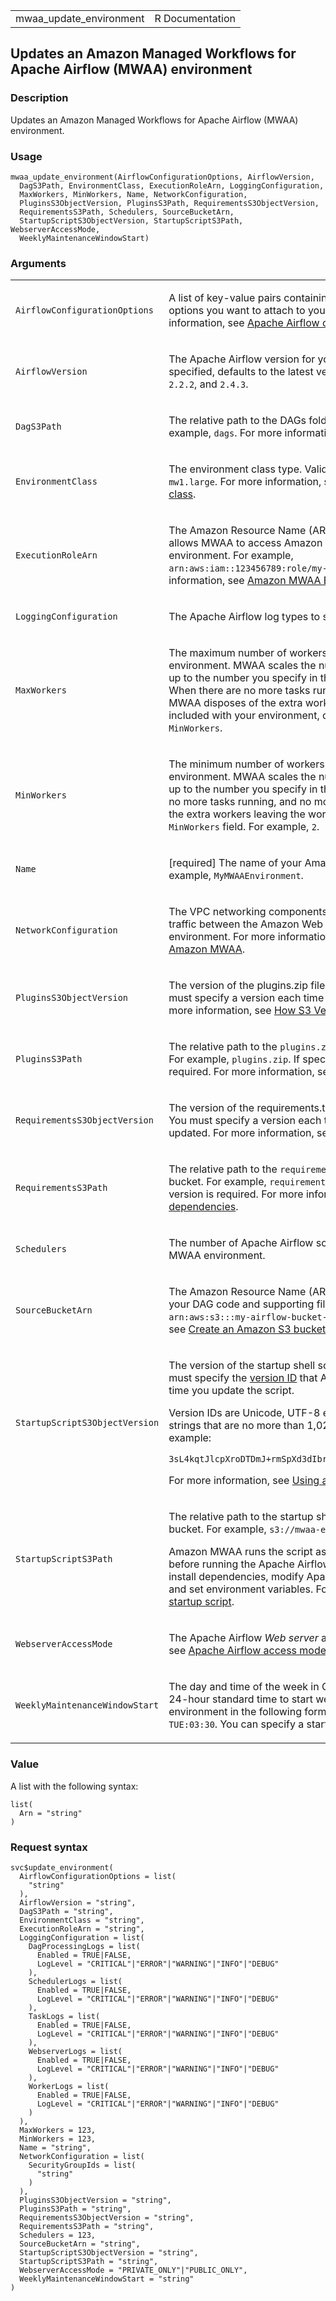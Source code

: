 <table style="width: 100%;">
<tbody>
<tr class="odd">
<td>mwaa_update_environment</td>
<td style="text-align: right;">R Documentation</td>
</tr>
</tbody>
</table>

## Updates an Amazon Managed Workflows for Apache Airflow (MWAA) environment

### Description

Updates an Amazon Managed Workflows for Apache Airflow (MWAA)
environment.

### Usage

    mwaa_update_environment(AirflowConfigurationOptions, AirflowVersion,
      DagS3Path, EnvironmentClass, ExecutionRoleArn, LoggingConfiguration,
      MaxWorkers, MinWorkers, Name, NetworkConfiguration,
      PluginsS3ObjectVersion, PluginsS3Path, RequirementsS3ObjectVersion,
      RequirementsS3Path, Schedulers, SourceBucketArn,
      StartupScriptS3ObjectVersion, StartupScriptS3Path, WebserverAccessMode,
      WeeklyMaintenanceWindowStart)

### Arguments

<table>
<colgroup>
<col style="width: 35%" />
<col style="width: 65%" />
</colgroup>
<tbody>
<tr class="odd">
<td><code
id="mwaa_update_environment_:_AirflowConfigurationOptions">AirflowConfigurationOptions</code></td>
<td><p>A list of key-value pairs containing the Apache Airflow
configuration options you want to attach to your environment. For more
information, see <a
href="https://docs.aws.amazon.com/mwaa/latest/userguide/configuring-env-variables.html">Apache
Airflow configuration options</a>.</p></td>
</tr>
<tr class="even">
<td><code
id="mwaa_update_environment_:_AirflowVersion">AirflowVersion</code></td>
<td><p>The Apache Airflow version for your environment. If no value is
specified, defaults to the latest version. Valid values: <code
style="white-space: pre;">⁠1.10.12⁠</code>, <code
style="white-space: pre;">⁠2.0.2⁠</code>, <code
style="white-space: pre;">⁠2.2.2⁠</code>, and <code
style="white-space: pre;">⁠2.4.3⁠</code>.</p></td>
</tr>
<tr class="odd">
<td><code id="mwaa_update_environment_:_DagS3Path">DagS3Path</code></td>
<td><p>The relative path to the DAGs folder on your Amazon S3 bucket.
For example, <code>dags</code>. For more information, see <a
href="https://docs.aws.amazon.com/mwaa/latest/userguide/configuring-dag-folder.html">Adding
or updating DAGs</a>.</p></td>
</tr>
<tr class="even">
<td><code
id="mwaa_update_environment_:_EnvironmentClass">EnvironmentClass</code></td>
<td><p>The environment class type. Valid values: <code>mw1.small</code>,
<code>mw1.medium</code>, <code>mw1.large</code>. For more information,
see <a
href="https://docs.aws.amazon.com/mwaa/latest/userguide/environment-class.html">Amazon
MWAA environment class</a>.</p></td>
</tr>
<tr class="odd">
<td><code
id="mwaa_update_environment_:_ExecutionRoleArn">ExecutionRoleArn</code></td>
<td><p>The Amazon Resource Name (ARN) of the execution role in IAM that
allows MWAA to access Amazon Web Services resources in your environment.
For example, <code
style="white-space: pre;">⁠arn:aws:iam::123456789:role/my-execution-role⁠</code>.
For more information, see <a
href="https://docs.aws.amazon.com/mwaa/latest/userguide/mwaa-create-role.html">Amazon
MWAA Execution role</a>.</p></td>
</tr>
<tr class="even">
<td><code
id="mwaa_update_environment_:_LoggingConfiguration">LoggingConfiguration</code></td>
<td><p>The Apache Airflow log types to send to CloudWatch Logs.</p></td>
</tr>
<tr class="odd">
<td><code
id="mwaa_update_environment_:_MaxWorkers">MaxWorkers</code></td>
<td><p>The maximum number of workers that you want to run in your
environment. MWAA scales the number of Apache Airflow workers up to the
number you specify in the <code>MaxWorkers</code> field. For example,
<code>20</code>. When there are no more tasks running, and no more in
the queue, MWAA disposes of the extra workers leaving the one worker
that is included with your environment, or the number you specify in
<code>MinWorkers</code>.</p></td>
</tr>
<tr class="even">
<td><code
id="mwaa_update_environment_:_MinWorkers">MinWorkers</code></td>
<td><p>The minimum number of workers that you want to run in your
environment. MWAA scales the number of Apache Airflow workers up to the
number you specify in the <code>MaxWorkers</code> field. When there are
no more tasks running, and no more in the queue, MWAA disposes of the
extra workers leaving the worker count you specify in the
<code>MinWorkers</code> field. For example, <code>2</code>.</p></td>
</tr>
<tr class="odd">
<td><code id="mwaa_update_environment_:_Name">Name</code></td>
<td><p>[required] The name of your Amazon MWAA environment. For example,
<code>MyMWAAEnvironment</code>.</p></td>
</tr>
<tr class="even">
<td><code
id="mwaa_update_environment_:_NetworkConfiguration">NetworkConfiguration</code></td>
<td><p>The VPC networking components used to secure and enable network
traffic between the Amazon Web Services resources for your environment.
For more information, see <a
href="https://docs.aws.amazon.com/mwaa/latest/userguide/networking-about.html">About
networking on Amazon MWAA</a>.</p></td>
</tr>
<tr class="odd">
<td><code
id="mwaa_update_environment_:_PluginsS3ObjectVersion">PluginsS3ObjectVersion</code></td>
<td><p>The version of the plugins.zip file on your Amazon S3 bucket. You
must specify a version each time a <code>plugins.zip</code> file is
updated. For more information, see <a
href="https://docs.aws.amazon.com/AmazonS3/latest/userguide/versioning-workflows.html">How
S3 Versioning works</a>.</p></td>
</tr>
<tr class="even">
<td><code
id="mwaa_update_environment_:_PluginsS3Path">PluginsS3Path</code></td>
<td><p>The relative path to the <code>plugins.zip</code> file on your
Amazon S3 bucket. For example, <code>plugins.zip</code>. If specified,
then the plugins.zip version is required. For more information, see <a
href="https://docs.aws.amazon.com/mwaa/latest/userguide/configuring-dag-import-plugins.html">Installing
custom plugins</a>.</p></td>
</tr>
<tr class="odd">
<td><code
id="mwaa_update_environment_:_RequirementsS3ObjectVersion">RequirementsS3ObjectVersion</code></td>
<td><p>The version of the requirements.txt file on your Amazon S3
bucket. You must specify a version each time a
<code>requirements.txt</code> file is updated. For more information, see
<a
href="https://docs.aws.amazon.com/AmazonS3/latest/userguide/versioning-workflows.html">How
S3 Versioning works</a>.</p></td>
</tr>
<tr class="even">
<td><code
id="mwaa_update_environment_:_RequirementsS3Path">RequirementsS3Path</code></td>
<td><p>The relative path to the <code>requirements.txt</code> file on
your Amazon S3 bucket. For example, <code>requirements.txt</code>. If
specified, then a file version is required. For more information, see <a
href="https://docs.aws.amazon.com/mwaa/latest/userguide/working-dags-dependencies.html">Installing
Python dependencies</a>.</p></td>
</tr>
<tr class="odd">
<td><code
id="mwaa_update_environment_:_Schedulers">Schedulers</code></td>
<td><p>The number of Apache Airflow schedulers to run in your Amazon
MWAA environment.</p></td>
</tr>
<tr class="even">
<td><code
id="mwaa_update_environment_:_SourceBucketArn">SourceBucketArn</code></td>
<td><p>The Amazon Resource Name (ARN) of the Amazon S3 bucket where your
DAG code and supporting files are stored. For example,
<code>arn:aws:s3:::my-airflow-bucket-unique-name</code>. For more
information, see <a
href="https://docs.aws.amazon.com/mwaa/latest/userguide/mwaa-s3-bucket.html">Create
an Amazon S3 bucket for Amazon MWAA</a>.</p></td>
</tr>
<tr class="odd">
<td><code
id="mwaa_update_environment_:_StartupScriptS3ObjectVersion">StartupScriptS3ObjectVersion</code></td>
<td><p>The version of the startup shell script in your Amazon S3 bucket.
You must specify the <a
href="https://docs.aws.amazon.com/AmazonS3/latest/userguide/versioning-workflows.html">version
ID</a> that Amazon S3 assigns to the file every time you update the
script.</p>
<p>Version IDs are Unicode, UTF-8 encoded, URL-ready, opaque strings
that are no more than 1,024 bytes long. The following is an example:</p>
<p><code
style="white-space: pre;">⁠3sL4kqtJlcpXroDTDmJ+rmSpXd3dIbrHY+MTRCxf3vjVBH40Nr8X8gdRQBpUMLUo⁠</code></p>
<p>For more information, see <a
href="https://docs.aws.amazon.com/mwaa/latest/userguide/using-startup-script.html">Using
a startup script</a>.</p></td>
</tr>
<tr class="even">
<td><code
id="mwaa_update_environment_:_StartupScriptS3Path">StartupScriptS3Path</code></td>
<td><p>The relative path to the startup shell script in your Amazon S3
bucket. For example, <code
style="white-space: pre;">⁠s3://mwaa-environment/startup.sh⁠</code>.</p>
<p>Amazon MWAA runs the script as your environment starts, and before
running the Apache Airflow process. You can use this script to install
dependencies, modify Apache Airflow configuration options, and set
environment variables. For more information, see <a
href="https://docs.aws.amazon.com/mwaa/latest/userguide/using-startup-script.html">Using
a startup script</a>.</p></td>
</tr>
<tr class="odd">
<td><code
id="mwaa_update_environment_:_WebserverAccessMode">WebserverAccessMode</code></td>
<td><p>The Apache Airflow <em>Web server</em> access mode. For more
information, see <a
href="https://docs.aws.amazon.com/mwaa/latest/userguide/configuring-networking.html">Apache
Airflow access modes</a>.</p></td>
</tr>
<tr class="even">
<td><code
id="mwaa_update_environment_:_WeeklyMaintenanceWindowStart">WeeklyMaintenanceWindowStart</code></td>
<td><p>The day and time of the week in Coordinated Universal Time (UTC)
24-hour standard time to start weekly maintenance updates of your
environment in the following format: <code>DAY:HH:MM</code>. For
example: <code>TUE:03:30</code>. You can specify a start time in 30
minute increments only.</p></td>
</tr>
</tbody>
</table>

### Value

A list with the following syntax:

    list(
      Arn = "string"
    )

### Request syntax

    svc$update_environment(
      AirflowConfigurationOptions = list(
        "string"
      ),
      AirflowVersion = "string",
      DagS3Path = "string",
      EnvironmentClass = "string",
      ExecutionRoleArn = "string",
      LoggingConfiguration = list(
        DagProcessingLogs = list(
          Enabled = TRUE|FALSE,
          LogLevel = "CRITICAL"|"ERROR"|"WARNING"|"INFO"|"DEBUG"
        ),
        SchedulerLogs = list(
          Enabled = TRUE|FALSE,
          LogLevel = "CRITICAL"|"ERROR"|"WARNING"|"INFO"|"DEBUG"
        ),
        TaskLogs = list(
          Enabled = TRUE|FALSE,
          LogLevel = "CRITICAL"|"ERROR"|"WARNING"|"INFO"|"DEBUG"
        ),
        WebserverLogs = list(
          Enabled = TRUE|FALSE,
          LogLevel = "CRITICAL"|"ERROR"|"WARNING"|"INFO"|"DEBUG"
        ),
        WorkerLogs = list(
          Enabled = TRUE|FALSE,
          LogLevel = "CRITICAL"|"ERROR"|"WARNING"|"INFO"|"DEBUG"
        )
      ),
      MaxWorkers = 123,
      MinWorkers = 123,
      Name = "string",
      NetworkConfiguration = list(
        SecurityGroupIds = list(
          "string"
        )
      ),
      PluginsS3ObjectVersion = "string",
      PluginsS3Path = "string",
      RequirementsS3ObjectVersion = "string",
      RequirementsS3Path = "string",
      Schedulers = 123,
      SourceBucketArn = "string",
      StartupScriptS3ObjectVersion = "string",
      StartupScriptS3Path = "string",
      WebserverAccessMode = "PRIVATE_ONLY"|"PUBLIC_ONLY",
      WeeklyMaintenanceWindowStart = "string"
    )
